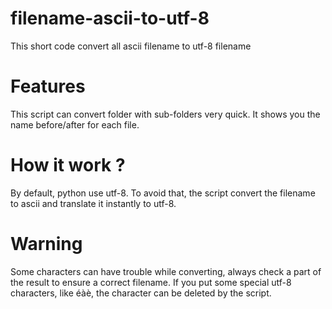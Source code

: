 # filename-ascii-to-utf-8
This short code convert all ascii filename to utf-8 filename

# Features
This script can convert folder with sub-folders very quick.
It shows you the name before/after for each file.

# How it work ?
By default, python use utf-8. To avoid that, the script convert the filename to ascii and translate it instantly to utf-8.

# Warning
Some characters can have trouble while converting, always check a part of the result to ensure a correct filename.
If you put some special utf-8 characters, like éàè, the character can be deleted by the script.
